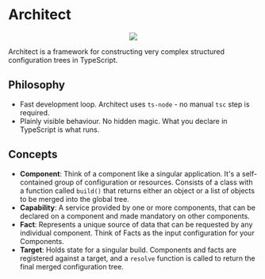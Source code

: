 # Architect

<p align="center">
  <img src="https://img.shields.io/npm/v/@perdition/architect-core" />
</p>

Architect is a framework for constructing very complex structured configuration trees in TypeScript.

## Philosophy
- Fast development loop. Architect uses `ts-node` - no manual `tsc` step is required.
- Plainly visible behaviour. No hidden magic. What you declare in TypeScript is what runs.

## Concepts

- **Component**: Think of a component like a singular application. It's a self-contained group of configuration or resources. Consists of a class with a function called `build()` that returns either an object or a list of objects to be merged into the global tree.
- **Capability**: A service provided by one or more components, that can be declared on a component and made mandatory on other components.
- **Fact**: Represents a unique source of data that can be requested by any individual component. Think of Facts as the input configuration for your Components.
- **Target**: Holds state for a singular build. Components and facts are registered against a target, and a `resolve` function is called to return the final merged configuration tree.
